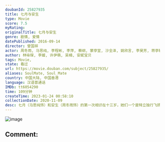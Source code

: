 ```yaml
---
doubanId: 25827935
title: 七月与安生
type: Movie
score: 7.5
myRating: 
originalTitle: 七月与安生
genre: 剧情, 爱情
datePublished: 2016-09-14
director: 曾国祥
actor: 周冬雨, 马思纯, 李程彬, 李萍, 蔡纲, 蒙亭宜, 沙全泽, 姚欣言, 李昊芳, 蒋亭轩, 陆忠, 任可
author: 林咏琛, 李媛, 许伊萌, 吴楠, 安妮宝贝
tags: Movie, 
state: 看过
url: https://movie.douban.com/subject/25827935/
aliases: SoulMate, Soul_Mate
country: 中国大陆, 中国香港
language: 汉语普通话
IMDb: tt6054290
time: 109分钟
createTime: 2023-01-24 00:58:10
collectionDate: 2020-11-09
desc: 七月（马思纯饰）和安生（周冬雨饰）的第一次相识在十三岁，她们一个是特立独行飞扬跋扈的“野孩子”，一个是单纯温婉循规蹈矩的“乖乖女”，从那一年开始，七月和安生几乎形影不离，她是她的光，她是她的影子，...
---
```


![image](p2378140502.jpg)

Comment: 
---

